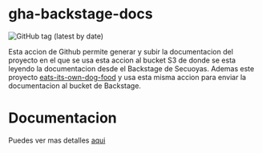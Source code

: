 # gha-backstage-docs

![GitHub tag (latest by date)](https://img.shields.io/github/v/tag/Secuoyas-Experience/gha-backstage-docs)

Esta accion de Github permite generar y subir la documentacion del proyecto en el que se usa esta accion al bucket S3 de donde se esta leyendo la documentacion desde el Backstage de Secuoyas. Ademas este proyecto [eats-its-own-dog-food](https://en.wikipedia.org/wiki/Eating_your_own_dog_food) y usa esta misma accion para enviar la documentacion al bucket de Backstage.

# Documentacion

Puedes ver mas detalles [aqui](./docs/index.md)